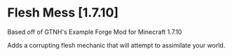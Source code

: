 # Flesh Mess [1.7.10]
Based off of GTNH's Example Forge Mod for Minecraft 1.7.10

Adds a corrupting flesh mechanic that will attempt to assimilate your world.

